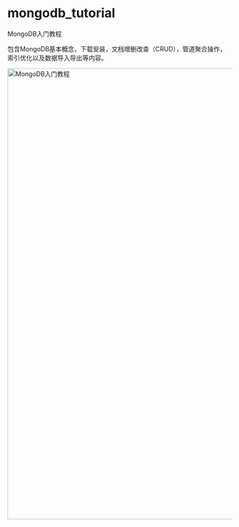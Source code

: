 # mongodb_tutorial
MongoDB入门教程

包含MongoDB基本概念，下载安装，文档增删改查（CRUD），管道聚合操作​，索引优化以及数据导入导出等内容。

<img width="1012" alt="MongoDB入门教程" src="https://github.com/user-attachments/assets/6f14cbb1-44ba-4459-a7ef-d4997e03938b">
